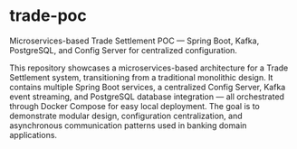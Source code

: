 # trade-poc
Microservices-based Trade Settlement POC — Spring Boot, Kafka, PostgreSQL, and Config Server for centralized configuration.

This repository showcases a microservices-based architecture for a Trade Settlement system, transitioning from a traditional monolithic design.
It contains multiple Spring Boot services, a centralized Config Server, Kafka event streaming, and PostgreSQL database integration — all orchestrated through Docker Compose for easy local deployment.
The goal is to demonstrate modular design, configuration centralization, and asynchronous communication patterns used in banking domain applications.
